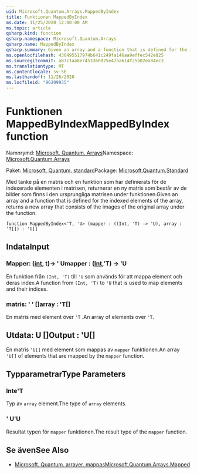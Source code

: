 ```yaml
---
uid: Microsoft.Quantum.Arrays.MappedByIndex
title: Funktionen MappedByIndex
ms.date: 11/25/2020 12:00:00 AM
ms.topic: article
qsharp.kind: function
qsharp.namespace: Microsoft.Quantum.Arrays
qsharp.name: MappedByIndex
qsharp.summary: Given an array and a function that is defined for the indexed elements of the array, returns a new array that consists of the images of the original array under the function.
ms.openlocfilehash: 430495517974b641c249fa146aa9effec542e825
ms.sourcegitcommit: a87c1aa8e7453360025e47ba614f25b02ea84ec3
ms.translationtype: MT
ms.contentlocale: sv-SE
ms.lasthandoff: 11/26/2020
ms.locfileid: "96209935"
---
```

# <a name="mappedbyindex-function"></a><span data-ttu-id="a9278-102">Funktionen MappedByIndex</span><span class="sxs-lookup"><span data-stu-id="a9278-102">MappedByIndex function</span></span>

<span data-ttu-id="a9278-103">Namnrymd: [Microsoft. Quantum. Arrays](xref:Microsoft.Quantum.Arrays)</span><span class="sxs-lookup"><span data-stu-id="a9278-103">Namespace: [Microsoft.Quantum.Arrays](xref:Microsoft.Quantum.Arrays)</span></span>

<span data-ttu-id="a9278-104">Paket: [Microsoft. Quantum. standard](https://nuget.org/packages/Microsoft.Quantum.Standard)</span><span class="sxs-lookup"><span data-stu-id="a9278-104">Package: [Microsoft.Quantum.Standard](https://nuget.org/packages/Microsoft.Quantum.Standard)</span></span>


<span data-ttu-id="a9278-105">Med tanke på en matris och en funktion som har definierats för de indexerade elementen i matrisen, returnerar en ny matris som består av de bilder som finns i den ursprungliga matrisen under funktionen.</span><span class="sxs-lookup"><span data-stu-id="a9278-105">Given an array and a function that is defined for the indexed elements of the array, returns a new array that consists of the images of the original array under the function.</span></span>

```qsharp
function MappedByIndex<'T, 'U> (mapper : ((Int, 'T) -> 'U), array : 'T[]) : 'U[]
```


## <a name="input"></a><span data-ttu-id="a9278-106">Indata</span><span class="sxs-lookup"><span data-stu-id="a9278-106">Input</span></span>

### <a name="mapper--intt---u"></a><span data-ttu-id="a9278-107">Mapper: ([int](xref:microsoft.quantum.lang-ref.int), t)-> ' U</span><span class="sxs-lookup"><span data-stu-id="a9278-107">mapper : ([Int](xref:microsoft.quantum.lang-ref.int),'T) -> 'U</span></span>

<span data-ttu-id="a9278-108">En funktion från `(Int, 'T)` till `'U` som används för att mappa element och deras index.</span><span class="sxs-lookup"><span data-stu-id="a9278-108">A function from `(Int, 'T)` to `'U` that is used to map elements and their indices.</span></span>


### <a name="array--t"></a><span data-ttu-id="a9278-109">matris: ' ' []</span><span class="sxs-lookup"><span data-stu-id="a9278-109">array : 'T[]</span></span>

<span data-ttu-id="a9278-110">En matris med element över `'T` .</span><span class="sxs-lookup"><span data-stu-id="a9278-110">An array of elements over `'T`.</span></span>



## <a name="output--u"></a><span data-ttu-id="a9278-111">Utdata: U []</span><span class="sxs-lookup"><span data-stu-id="a9278-111">Output : 'U[]</span></span>

<span data-ttu-id="a9278-112">En matris `'U[]` med element som mappas av `mapper` funktionen.</span><span class="sxs-lookup"><span data-stu-id="a9278-112">An array `'U[]` of elements that are mapped by the `mapper` function.</span></span>

## <a name="type-parameters"></a><span data-ttu-id="a9278-113">Typparametrar</span><span class="sxs-lookup"><span data-stu-id="a9278-113">Type Parameters</span></span>

### <a name="t"></a><span data-ttu-id="a9278-114">Inte</span><span class="sxs-lookup"><span data-stu-id="a9278-114">'T</span></span>

<span data-ttu-id="a9278-115">Typ av `array` element.</span><span class="sxs-lookup"><span data-stu-id="a9278-115">The type of `array` elements.</span></span>
### <a name="u"></a><span data-ttu-id="a9278-116">' U</span><span class="sxs-lookup"><span data-stu-id="a9278-116">'U</span></span>

<span data-ttu-id="a9278-117">Resultat typen för `mapper` funktionen.</span><span class="sxs-lookup"><span data-stu-id="a9278-117">The result type of the `mapper` function.</span></span>

## <a name="see-also"></a><span data-ttu-id="a9278-118">Se även</span><span class="sxs-lookup"><span data-stu-id="a9278-118">See Also</span></span>

- [<span data-ttu-id="a9278-119">Microsoft. Quantum. arrayer. mappas</span><span class="sxs-lookup"><span data-stu-id="a9278-119">Microsoft.Quantum.Arrays.Mapped</span></span>](xref:Microsoft.Quantum.Arrays.Mapped)